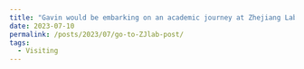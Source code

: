 ```yaml
---
title: "Gavin would be embarking on an academic journey at Zhejiang Lab as an exchange student"
date: 2023-07-10
permalink: /posts/2023/07/go-to-ZJlab-post/
tags:
  - Visiting
---
```


